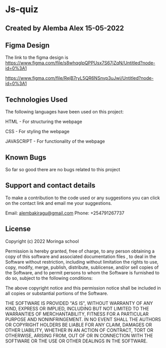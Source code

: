 # Js-quiz
  
## Created by Alemba Alex 15-05-2022

 

## Figma Design
The link to the figma design is https://www.figma.com/file/s8whqglpQPPUsx7S67jZqN/Untitled?node-id=0%3A1

https://www.figma.com/file/RejB7ryL5QR6NSnvp3uJwi/Untitled?node-id=0%3A1

## Technologies Used
The following languages have been used on this project:

HTML - For structuring the webpage

CSS - For styling the webpage

JAVASCRIPT - For functionality of the webpage

## Known Bugs
So far so good there are no bugs related to this project

## Support and contact details
To make a contribution to the code used or any suggestions you can click on the contact link and email me your suggestions.

Email: alembakiragu@gmail.com Phone: +254791267737

## License
Copyright (c) 2022 Moringa school

Permission is hereby granted, free of charge, to any person obtaining a copy of this software and associated documentation files , to deal in the Software without restriction, including without limitation the rights to use, copy, modify, merge, publish, distribute, sublicense, and/or sell copies of the Software, and to permit persons to whom the Software is furnished to do so, subject to the following conditions:

The above copyright notice and this permission notice shall be included in all copies or substantial portions of the Software.

THE SOFTWARE IS PROVIDED "AS IS", WITHOUT WARRANTY OF ANY KIND, EXPRESS OR IMPLIED, INCLUDING BUT NOT LIMITED TO THE WARRANTIES OF MERCHANTABILITY, FITNESS FOR A PARTICULAR PURPOSE AND NONINFRINGEMENT. IN NO EVENT SHALL THE AUTHORS OR COPYRIGHT HOLDERS BE LIABLE FOR ANY CLAIM, DAMAGES OR OTHER LIABILITY, WHETHER IN AN ACTION OF CONTRACT, TORT OR OTHERWISE, ARISING FROM, OUT OF OR IN CONNECTION WITH THE SOFTWARE OR THE USE OR OTHER DEALINGS IN THE SOFTWARE.